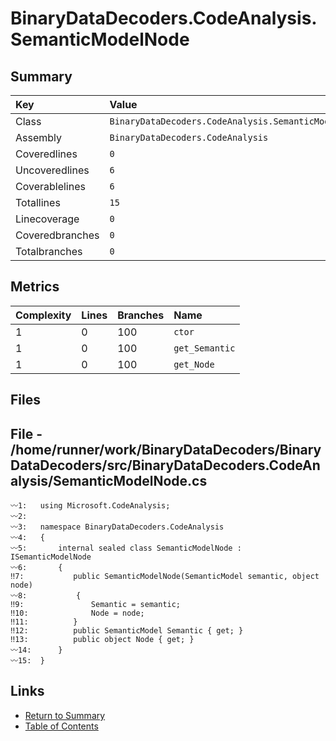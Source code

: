 ﻿# BinaryDataDecoders.CodeAnalysis.SemanticModelNode

## Summary

| Key             | Value                                               |
| :-------------- | :-------------------------------------------------- |
| Class           | `BinaryDataDecoders.CodeAnalysis.SemanticModelNode` |
| Assembly        | `BinaryDataDecoders.CodeAnalysis`                   |
| Coveredlines    | `0`                                                 |
| Uncoveredlines  | `6`                                                 |
| Coverablelines  | `6`                                                 |
| Totallines      | `15`                                                |
| Linecoverage    | `0`                                                 |
| Coveredbranches | `0`                                                 |
| Totalbranches   | `0`                                                 |

## Metrics

| Complexity | Lines | Branches | Name           |
| :--------- | :---- | :------- | :------------- |
| 1          | 0     | 100      | `ctor`         |
| 1          | 0     | 100      | `get_Semantic` |
| 1          | 0     | 100      | `get_Node`     |

## Files

## File - /home/runner/work/BinaryDataDecoders/BinaryDataDecoders/src/BinaryDataDecoders.CodeAnalysis/SemanticModelNode.cs

```CSharp
〰1:   using Microsoft.CodeAnalysis;
〰2:   
〰3:   namespace BinaryDataDecoders.CodeAnalysis
〰4:   {
〰5:       internal sealed class SemanticModelNode : ISemanticModelNode
〰6:       {
‼7:           public SemanticModelNode(SemanticModel semantic, object node)
〰8:           {
‼9:               Semantic = semantic;
‼10:              Node = node;
‼11:          }
‼12:          public SemanticModel Semantic { get; }
‼13:          public object Node { get; }
〰14:      }
〰15:  }
```

## Links

* [Return to Summary](Summary.md)
* [Table of Contents](../TOC.md)


